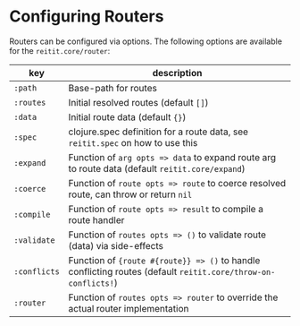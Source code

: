 # Configuring Routers

Routers can be configured via options. The following options are available for the `reitit.core/router`:

  | key          | description |
  | -------------|-------------|
  | `:path`      | Base-path for routes |
  | `:routes`    | Initial resolved routes (default `[]`) |
  | `:data`      | Initial route data (default `{}`) |
  | `:spec`      | clojure.spec definition for a route data, see `reitit.spec` on how to use this |
  | `:expand`    | Function of `arg opts => data` to expand route arg to route data (default `reitit.core/expand`) |
  | `:coerce`    | Function of `route opts => route` to coerce resolved route, can throw or return `nil` |
  | `:compile`   | Function of `route opts => result` to compile a route handler |
  | `:validate`  | Function of `routes opts => ()` to validate route (data) via side-effects |
  | `:conflicts` | Function of `{route #{route}} => ()` to handle conflicting routes (default `reitit.core/throw-on-conflicts!`) |
  | `:router`    | Function of `routes opts => router` to override the actual router implementation |

